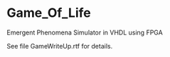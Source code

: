 Game_Of_Life
============

Emergent Phenomena Simulator in VHDL using FPGA

See file GameWriteUp.rtf for details.